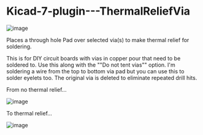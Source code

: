
# Kicad-7-plugin---ThermalReliefVia

![image](https://github.com/Hrybmo/com.github.JohnHryb.ThermalReliefOverVia/assets/571714/1eac6085-8589-4963-85b3-b9091cd92b24)

Places a through hole Pad over selected via(s) to make thermal relief for soldering.

This is for DIY circuit boards with vias in copper pour that need to be soldered to. 
Use this along with the ""Do not tent vias"" option. 
I'm soldering a wire from the top to bottom via pad but you can use this to solder eyelets too.
The original via is deleted to eliminate repeated drill hits.

From no thermal relief...

![image](https://github.com/Hrybmo/com.github.JohnHryb.ThermalReliefOverVia/assets/571714/241411fe-3049-4626-a020-9c5600ca8ab3)

To thermal relief...

![image](https://github.com/Hrybmo/com.github.JohnHryb.ThermalReliefOverVia/assets/571714/7c612709-0d46-444d-ae81-50ed7187149c)
